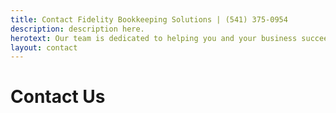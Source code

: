 ```yaml
---
title: Contact Fidelity Bookkeeping Solutions | (541) 375-0954
description: description here.
herotext: Our team is dedicated to helping you and your business succeed.
layout: contact
---
```


# Contact Us
